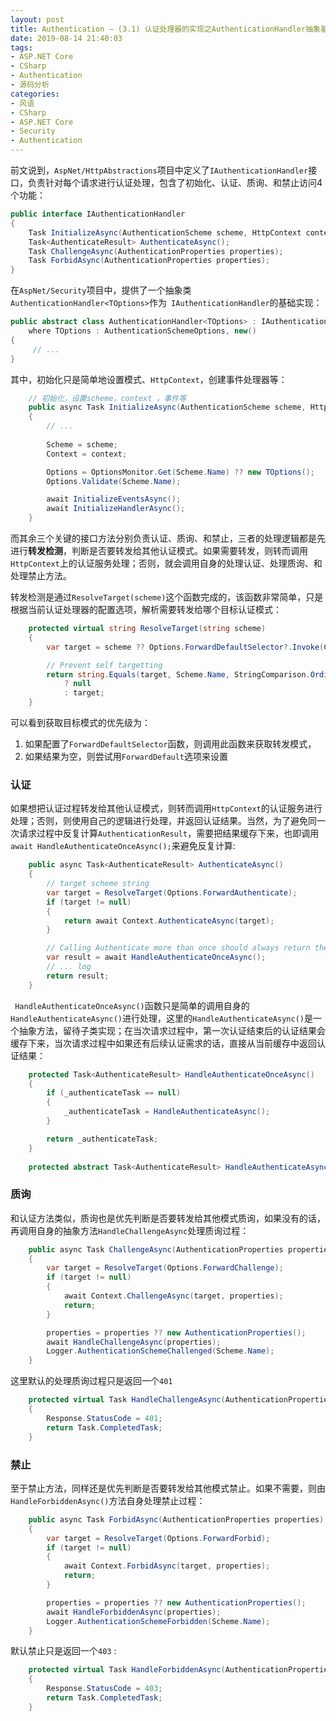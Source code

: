 ```yaml
---
layout: post
title: Authentication — (3.1) 认证处理器的实现之AuthenticationHandler抽象基类
date: 2019-08-14 21:40:03
tags:
- ASP.NET Core
- CSharp
- Authentication
- 源码分析
categories:
- 风语
- CSharp
- ASP.NET Core
- Security
- Authentication
---
```



前文说到，`AspNet/HttpAbstractions`项目中定义了`IAuthenticationHandler`接口，负责针对每个请求进行认证处理，包含了初始化、认证、质询、和禁止访问4个功能：

```csharp
public interface IAuthenticationHandler
{
    Task InitializeAsync(AuthenticationScheme scheme, HttpContext context);
    Task<AuthenticateResult> AuthenticateAsync();
    Task ChallengeAsync(AuthenticationProperties properties);
    Task ForbidAsync(AuthenticationProperties properties);
}
```

在`AspNet/Security`项目中，提供了一个抽象类`AuthenticationHandler<TOptions>`作为` IAuthenticationHandler`的基础实现：

```csharp
public abstract class AuthenticationHandler<TOptions> : IAuthenticationHandler 
    where TOptions : AuthenticationSchemeOptions, new()
{
     // ...
}
```

其中，初始化只是简单地设置模式、`HttpContext`，创建事件处理器等：<!-- more -->
```csharp
    // 初始化，设置scheme，context ，事件等
    public async Task InitializeAsync(AuthenticationScheme scheme, HttpContext context)
    {
        // ...
        
        Scheme = scheme;
        Context = context;

        Options = OptionsMonitor.Get(Scheme.Name) ?? new TOptions();
        Options.Validate(Scheme.Name);

        await InitializeEventsAsync();
        await InitializeHandlerAsync();
    }
```

而其余三个关键的接口方法分别负责认证、质询、和禁止，三者的处理逻辑都是先进行**转发检测**，判断是否要转发给其他认证模式。如果需要转发，则转而调用`HttpContext`上的认证服务处理；否则，就会调用自身的处理认证、处理质询、和处理禁止方法。


转发检测是通过`ResolveTarget(scheme)`这个函数完成的，该函数非常简单，只是根据当前认证处理器的配置选项，解析需要转发给哪个目标认证模式：

```csharp
    protected virtual string ResolveTarget(string scheme)
    {
        var target = scheme ?? Options.ForwardDefaultSelector?.Invoke(Context) ?? Options.ForwardDefault;

        // Prevent self targetting
        return string.Equals(target, Scheme.Name, StringComparison.Ordinal)
            ? null
            : target;
    }
```
可以看到获取目标模式的优先级为：
1. 如果配置了`ForwardDefaultSelector`函数，则调用此函数来获取转发模式，
2. 如果结果为空，则尝试用`ForwardDefault`选项来设置

### 认证


如果想把认证过程转发给其他认证模式，则转而调用`HttpContext`的认证服务进行处理；否则，则使用自己的逻辑进行处理，并返回认证结果。当然，为了避免同一次请求过程中反复计算`AuthenticationResult`，需要把结果缓存下来，也即调用`await HandleAuthenticateOnceAsync();`来避免反复计算:

```csharp
    public async Task<AuthenticateResult> AuthenticateAsync()
    {
        // target scheme string
        var target = ResolveTarget(Options.ForwardAuthenticate);
        if (target != null)
        {
            return await Context.AuthenticateAsync(target);
        }

        // Calling Authenticate more than once should always return the original value.
        var result = await HandleAuthenticateOnceAsync();
        // ... log
        return result;
    }
```    

` HandleAuthenticateOnceAsync()`函数只是简单的调用自身的`HandleAuthenticateAsync()`进行处理，这里的`HandleAuthenticateAsync()`是一个抽象方法，留待子类实现；在当次请求过程中，第一次认证结束后的认证结果会缓存下来，当次请求过程中如果还有后续认证需求的话，直接从当前缓存中返回认证结果：
```csharp
    protected Task<AuthenticateResult> HandleAuthenticateOnceAsync()
    {
        if (_authenticateTask == null)
        {
            _authenticateTask = HandleAuthenticateAsync();
        }

        return _authenticateTask;
    }
    
    protected abstract Task<AuthenticateResult> HandleAuthenticateAsync();
```

### 质询

和认证方法类似，质询也是优先判断是否要转发给其他模式质询，如果没有的话，再调用自身的抽象方法`HandleChallengeAsync`处理质询过程：
```csharp
    public async Task ChallengeAsync(AuthenticationProperties properties)
    {
        var target = ResolveTarget(Options.ForwardChallenge);
        if (target != null)
        {
            await Context.ChallengeAsync(target, properties);
            return;
        }

        properties = properties ?? new AuthenticationProperties();
        await HandleChallengeAsync(properties);
        Logger.AuthenticationSchemeChallenged(Scheme.Name);
    }
```
这里默认的处理质询过程只是返回一个`401`
```csharp
    protected virtual Task HandleChallengeAsync(AuthenticationProperties properties)
    {
        Response.StatusCode = 401;
        return Task.CompletedTask;
    }
```

### 禁止

至于禁止方法，同样还是优先判断是否要转发给其他模式禁止。如果不需要，则由`HandleForbiddenAsync()`方法自身处理禁止过程：
```csharp
    public async Task ForbidAsync(AuthenticationProperties properties)
    {
        var target = ResolveTarget(Options.ForwardForbid);
        if (target != null)
        {
            await Context.ForbidAsync(target, properties);
            return;
        }

        properties = properties ?? new AuthenticationProperties();
        await HandleForbiddenAsync(properties);
        Logger.AuthenticationSchemeForbidden(Scheme.Name);
    }
```

默认禁止只是返回一个`403` :
```csharp
    protected virtual Task HandleForbiddenAsync(AuthenticationProperties properties)
    {
        Response.StatusCode = 403;
        return Task.CompletedTask;
    }
```
